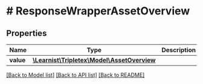 # # ResponseWrapperAssetOverview

## Properties

Name | Type | Description | Notes
------------ | ------------- | ------------- | -------------
**value** | [**\Learnist\Tripletex\Model\AssetOverview**](AssetOverview.md) |  | [optional]

[[Back to Model list]](../../README.md#models) [[Back to API list]](../../README.md#endpoints) [[Back to README]](../../README.md)

